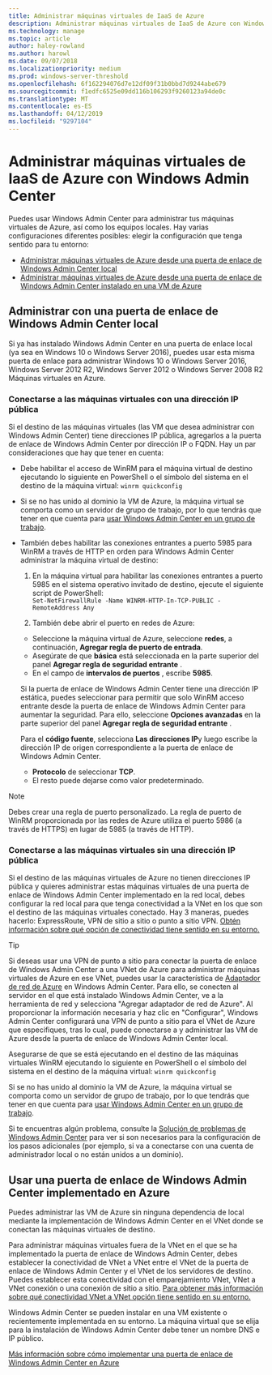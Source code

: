 ```yaml
---
title: Administrar máquinas virtuales de IaaS de Azure
description: Administrar máquinas virtuales de IaaS de Azure con Windows Admin Center (proyecto Honolulu)
ms.technology: manage
ms.topic: article
author: haley-rowland
ms.author: harowl
ms.date: 09/07/2018
ms.localizationpriority: medium
ms.prod: windows-server-threshold
ms.openlocfilehash: 6f162294076d7e12df09f31b0bbd7d9244abe679
ms.sourcegitcommit: f1edfc6525e09dd116b106293f9260123a94de0c
ms.translationtype: MT
ms.contentlocale: es-ES
ms.lasthandoff: 04/12/2019
ms.locfileid: "9297104"
---
```

# Administrar máquinas virtuales de IaaS de Azure con Windows Admin Center

Puedes usar Windows Admin Center para administrar tus máquinas virtuales de Azure, así como los equipos locales. Hay varias configuraciones diferentes posibles: elegir la configuración que tenga sentido para tu entorno:
- [Administrar máquinas virtuales de Azure desde una puerta de enlace de Windows Admin Center local](#manage-with-an-on-premises-windows-admin-center-gateway)
- [Administrar máquinas virtuales de Azure desde una puerta de enlace de Windows Admin Center instalado en una VM de Azure](#use-a-windows-admin-center-gateway-deployed-in-azure)

## Administrar con una puerta de enlace de Windows Admin Center local

Si ya has instalado Windows Admin Center en una puerta de enlace local (ya sea en Windows 10 o Windows Server 2016), puedes usar esta misma puerta de enlace para administrar Windows 10 o Windows Server 2016, Windows Server 2012 R2, Windows Server 2012 o Windows Server 2008 R2 Máquinas virtuales en Azure. 

### Conectarse a las máquinas virtuales con una dirección IP pública

Si el destino de las máquinas virtuales (las VM que desea administrar con Windows Admin Center) tiene direcciones IP pública, agregarlos a la puerta de enlace de Windows Admin Center por dirección IP o FQDN. Hay un par consideraciones que hay que tener en cuenta:

- Debe habilitar el acceso de WinRM para el máquina virtual de destino ejecutando lo siguiente en PowerShell o el símbolo del sistema en el destino de la máquina virtual: `winrm quickconfig`
- Si se no has unido al dominio la VM de Azure, la máquina virtual se comporta como un servidor de grupo de trabajo, por lo que tendrás que tener en que cuenta para [usar Windows Admin Center en un grupo de trabajo](../support/troubleshooting.md#using-windows-admin-center-in-a-workgroup).
- También debes habilitar las conexiones entrantes a puerto 5985 para WinRM a través de HTTP en orden para Windows Admin Center administrar la máquina virtual de destino:
   1. En la máquina virtual para habilitar las conexiones entrantes a puerto 5985 en el sistema operativo invitado de destino, ejecute el siguiente script de PowerShell:   
`Set-NetFirewallRule -Name WINRM-HTTP-In-TCP-PUBLIC -RemoteAddress Any`

   2. También debe abrir el puerto en redes de Azure:

    - Seleccione la máquina virtual de Azure, seleccione **redes**, a continuación, **Agregar regla de puerto de entrada**. 
    - Asegúrate de que **básica** está seleccionada en la parte superior del panel **Agregar regla de seguridad entrante** .
    - En el campo de **intervalos de puertos** , escribe **5985**.
    
    Si la puerta de enlace de Windows Admin Center tiene una dirección IP estática, puedes seleccionar para permitir que solo WinRM acceso entrante desde la puerta de enlace de Windows Admin Center para aumentar la seguridad.
    Para ello, seleccione **Opciones avanzadas** en la parte superior del panel **Agregar regla de seguridad entrante** .

    Para el **código fuente**, selecciona **Las direcciones IP**y luego escribe la dirección IP de origen correspondiente a la puerta de enlace de Windows Admin Center.

    - **Protocolo** de seleccionar **TCP**.
    - El resto puede dejarse como valor predeterminado.

> [!NOTE]
> Debes crear una regla de puerto personalizado. La regla de puerto de WinRM proporcionada por las redes de Azure utiliza el puerto 5986 (a través de HTTPS) en lugar de 5985 (a través de HTTP). 

### Conectarse a las máquinas virtuales sin una dirección IP pública

Si el destino de las máquinas virtuales de Azure no tienen direcciones IP pública y quieres administrar estas máquinas virtuales de una puerta de enlace de Windows Admin Center implementado en la red local, debes configurar la red local para que tenga conectividad a la VNet en los que son el destino de las máquinas virtuales conectado. Hay 3 maneras, puedes hacerlo: ExpressRoute, VPN de sitio a sitio o punto a sitio VPN. [Obtén información sobre qué opción de conectividad tiene sentido en su entorno.](https://docs.microsoft.com/azure/vpn-gateway/vpn-gateway-plan-design) 

>[!TIP]
>Si deseas usar una VPN de punto a sitio para conectar la puerta de enlace de Windows Admin Center a una VNet de Azure para administrar máquinas virtuales de Azure en ese VNet, puedes usar la característica de [Adaptador de red de Azure](https://aka.ms/WACNetworkAdapter) en Windows Admin Center. Para ello, se conecten al servidor en el que está instalado Windows Admin Center, ve a la herramienta de red y selecciona "Agregar adaptador de red de Azure". Al proporcionar la información necesaria y haz clic en "Configurar", Windows Admin Center configurará una VPN de punto a sitio para el VNet de Azure que especifiques, tras lo cual, puede conectarse a y administrar las VM de Azure desde la puerta de enlace de Windows Admin Center local.

Asegurarse de que se está ejecutando en el destino de las máquinas virtuales WinRM ejecutando lo siguiente en PowerShell o el símbolo del sistema en el destino de la máquina virtual: `winrm quickconfig`

Si se no has unido al dominio la VM de Azure, la máquina virtual se comporta como un servidor de grupo de trabajo, por lo que tendrás que tener en que cuenta para [usar Windows Admin Center en un grupo de trabajo](../support/troubleshooting.md#using-windows-admin-center-in-a-workgroup).

Si te encuentras algún problema, consulte la [Solución de problemas de Windows Admin Center](../support/troubleshooting.md) para ver si son necesarios para la configuración de los pasos adicionales (por ejemplo, si va a conectarse con una cuenta de administrador local o no están unidos a un dominio).

## Usar una puerta de enlace de Windows Admin Center implementado en Azure

Puedes administrar las VM de Azure sin ninguna dependencia de local mediante la implementación de Windows Admin Center en el VNet donde se conectan las máquinas virtuales de destino. 

Para administrar máquinas virtuales fuera de la VNet en el que se ha implementado la puerta de enlace de Windows Admin Center, debes establecer la conectividad de VNet a VNet entre el VNet de la puerta de enlace de Windows Admin Center y el VNet de los servidores de destino. Puedes establecer esta conectividad con el emparejamiento VNet, VNet a VNet conexión o una conexión de sitio a sitio. [Para obtener más información sobre qué conectividad VNet a VNet opción tiene sentido en su entorno.](https://docs.microsoft.com/azure/vpn-gateway/vpn-gateway-howto-vnet-vnet-resource-manager-portal)

Windows Admin Center se pueden instalar en una VM existente o recientemente implementada en su entorno. La máquina virtual que se elija para la instalación de Windows Admin Center debe tener un nombre DNS e IP público.

[Más información sobre cómo implementar una puerta de enlace de Windows Admin Center en Azure](deploy-wac-in-azure.md)